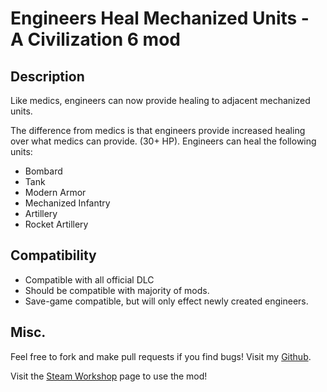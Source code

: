 # Engineers Heal Mechanized Units - A Civilization 6 mod

## Description
Like medics, engineers can now provide healing to adjacent mechanized units.

The difference from medics is that engineers provide increased healing over what medics can provide. (30+ HP). Engineers can heal the following units:
- Bombard
- Tank
- Modern Armor
- Mechanized Infantry
- Artillery
- Rocket Artillery

## Compatibility
- Compatible with all official DLC
- Should be compatible with majority of mods.
- Save-game compatible, but will only effect newly created engineers.

## Misc.
Feel free to fork and make pull requests if you find bugs! Visit my [Github](https://github.com/Addison-Dalton/Civ6-Engineers-Heal-Mechanized-Units).

Visit the [Steam Workshop](https://steamcommunity.com/sharedfiles/filedetails/?id=2200107167) page to use the mod!
